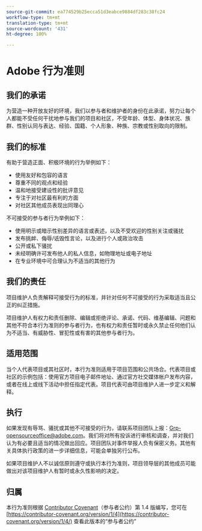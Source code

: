 ```yaml
---
source-git-commit: ea774529b25ecca51d3eabce9884df283c38fc24
workflow-type: tm+mt
translation-type: tm+mt
source-wordcount: '431'
ht-degree: 100%

---
```

# Adobe 行为准则

## 我们的承诺

为营造一种开放友好的环境，我们以参与者和维护者的身份在此承诺，努力让每个人都能不受任何干扰地参与我们的项目和社区，不受年龄、体型、身体状况、族群、性别认同与表达、经验、国籍、个人形象、种族、宗教或性别取向的限制。

## 我们的标准

有助于营造正面、积极环境的行为举例如下：

* 使用友好和包容的语言
* 尊重不同的观点和经验
* 温和地接受建设性的批评意见
* 专注于对社区最有利的方面
* 对社区其他成员表现出同理心

不可接受的参与者行为举例如下：

* 使用明示或暗示性别差异的语言或表述，以及不受欢迎的性别关注或骚扰
* 发布挑衅、侮辱/诋毁性言论，以及进行个人或政治攻击
* 公开或私下骚扰
* 未经明确许可发布他人的私人信息，如物理地址或电子地址
* 在专业环境中可合理认为不适当的其他行为

## 我们的责任

项目维护人负责解释可接受行为的标准，并针对任何不可接受的行为采取适当且公正的纠正措施。

项目维护人有权力和责任删除、编辑或拒绝评论、承诺、代码、维基编辑、问题和其他不符合本行为准则的参与者行为，也有权力和责任暂时或永久禁止任何他们认为不适当、有威胁性、冒犯性或有害的其他参与者行为。

## 适用范围

当个人代表项目或其社区时，本行为准则适用于项目范围和公共场合。代表项目或社区的示例包括：使用官方项目电子邮件地址、通过官方社交媒体帐户发布内容，或者在线上或线下活动中担任指定代表。项目代表可由项目维护人进一步定义和解释。

## 执行

如果发现有辱骂、骚扰或其他不可接受的行为，请联系项目团队上报：Grp-opensourceoffice@adobe.com。我们将对所有投诉进行审核和调查，并对我们认为有必要且适当的情况做出回应。项目团队对事件举报人负有保密义务。其他有关具体执行政策的进一步详细信息，可能会单独另行公布。

如果项目维护人不以诚信原则遵守或执行本行为准则，项目领导层的其他成员可能做出对该项目维护人有暂时或永久性影响的决定。

## 归属

本行为准则根据 [Contributor Covenant](https://contributor-covenant.org)（参与者公约）第 1.4 版编写，您可在 [https://contributor-covenant.org/version/1/4](https://contributor-covenant.org/version/1/4/) 查看此版本的“参与者公约”
